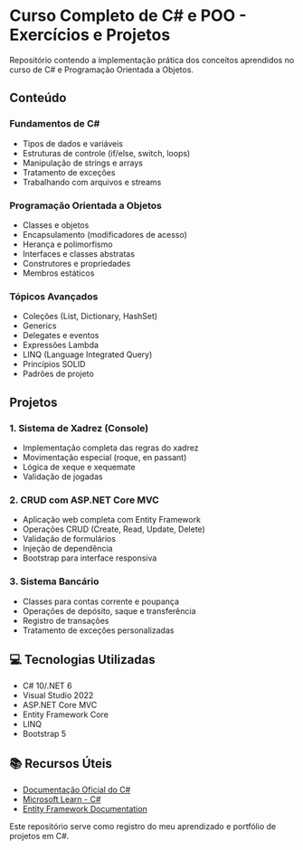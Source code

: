 # Curso Completo de C# e POO - Exercícios e Projetos

Repositório contendo a implementação prática dos conceitos aprendidos no curso de C# e Programação Orientada a Objetos.

## Conteúdo

### Fundamentos de C#
- Tipos de dados e variáveis
- Estruturas de controle (if/else, switch, loops)
- Manipulação de strings e arrays
- Tratamento de exceções
- Trabalhando com arquivos e streams

### Programação Orientada a Objetos
- Classes e objetos
- Encapsulamento (modificadores de acesso)
- Herança e polimorfismo
- Interfaces e classes abstratas
- Construtores e propriedades
- Membros estáticos

### Tópicos Avançados
- Coleções (List, Dictionary, HashSet)
- Generics
- Delegates e eventos
- Expressões Lambda
- LINQ (Language Integrated Query)
- Princípios SOLID
- Padrões de projeto

## Projetos

### 1. Sistema de Xadrez (Console)
- Implementação completa das regras do xadrez
- Movimentação especial (roque, en passant)
- Lógica de xeque e xequemate
- Validação de jogadas

### 2. CRUD com ASP.NET Core MVC
- Aplicação web completa com Entity Framework
- Operações CRUD (Create, Read, Update, Delete)
- Validação de formulários
- Injeção de dependência
- Bootstrap para interface responsiva

### 3. Sistema Bancário
- Classes para contas corrente e poupança
- Operações de depósito, saque e transferência
- Registro de transações
- Tratamento de exceções personalizadas

## 💻 Tecnologias Utilizadas
- C# 10/.NET 6
- Visual Studio 2022
- ASP.NET Core MVC
- Entity Framework Core
- LINQ
- Bootstrap 5

## 📚 Recursos Úteis
- [Documentação Oficial do C#](https://docs.microsoft.com/pt-br/dotnet/csharp/)
- [Microsoft Learn - C#](https://learn.microsoft.com/pt-br/dotnet/csharp/)
- [Entity Framework Documentation](https://docs.microsoft.com/pt-br/ef/)

Este repositório serve como registro do meu aprendizado e portfólio de projetos em C#.
